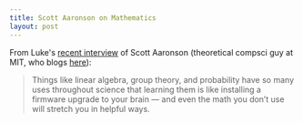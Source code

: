```yaml
---
title: Scott Aaronson on Mathematics
layout: post
---
```


From Luke's [recent interview](http://intelligence.org/2013/12/13/aaronson/) of Scott Aaronson (theoretical compsci guy at MIT, who blogs [here](http://www.scottaaronson.com/blog/)):

> Things like linear algebra, group theory, and probability have so many uses throughout science that learning them is like installing a firmware upgrade to your brain — and even the math you don’t use will stretch you in helpful ways.
